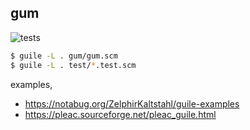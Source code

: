 ## gum

![tests](https://github.com/iambumblehead/gum/actions/workflows/test.yml/badge.svg)

``` bash
$ guile -L . gum/gum.scm
$ guile -L . test/*.test.scm
```

examples,
 * https://notabug.org/ZelphirKaltstahl/guile-examples
 * https://pleac.sourceforge.net/pleac_guile.html
